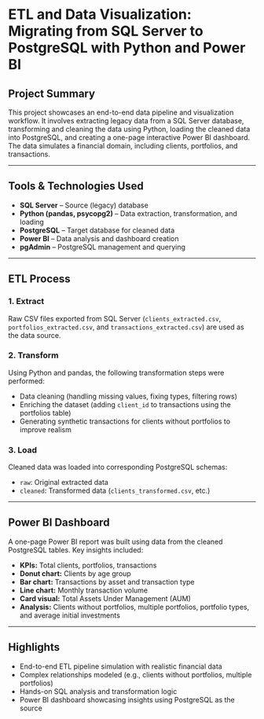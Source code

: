 # ETL and Data Visualization: Migrating from SQL Server to PostgreSQL with Python and Power BI

##  Project Summary
This project showcases an end-to-end data pipeline and visualization workflow. It involves extracting legacy data from a SQL Server database, transforming and cleaning the data using Python, loading the cleaned data into PostgreSQL, and creating a one-page interactive Power BI dashboard. The data simulates a financial domain, including clients, portfolios, and transactions.

---

## Tools & Technologies Used
- **SQL Server** – Source (legacy) database
- **Python (pandas, psycopg2)** – Data extraction, transformation, and loading
- **PostgreSQL** – Target database for cleaned data
- **Power BI** – Data analysis and dashboard creation
- **pgAdmin** – PostgreSQL management and querying

---

##  ETL Process

### 1. Extract
Raw CSV files exported from SQL Server (`clients_extracted.csv`, `portfolios_extracted.csv`, and `transactions_extracted.csv`) are used as the data source.

### 2. Transform
Using Python and pandas, the following transformation steps were performed:
- Data cleaning (handling missing values, fixing types, filtering rows)
- Enriching the dataset (adding `client_id` to transactions using the portfolios table)
- Generating synthetic transactions for clients without portfolios to improve realism

### 3. Load
Cleaned data was loaded into corresponding PostgreSQL schemas:
- `raw`: Original extracted data
- `cleaned`: Transformed data (`clients_transformed.csv`, etc.)

---

##  Power BI Dashboard

A one-page Power BI report was built using data from the cleaned PostgreSQL tables. Key insights included:

- **KPIs:** Total clients, portfolios, transactions
- **Donut chart:** Clients by age group
- **Bar chart:** Transactions by asset and transaction type
- **Line chart:** Monthly transaction volume
- **Card visual:** Total Assets Under Management (AUM)
- **Analysis:** Clients without portfolios, multiple portfolios, portfolio types, and average initial investments

---
## Highlights
- End-to-end ETL pipeline simulation with realistic financial data
- Complex relationships modeled (e.g., clients without portfolios, multiple portfolios)
- Hands-on SQL analysis and transformation logic
- Power BI dashboard showcasing insights using PostgreSQL as the source

